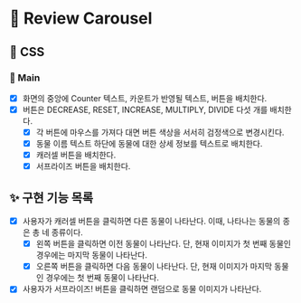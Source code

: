 # 🚀 Review Carousel

## 🎨 CSS

### 📌 Main

- [x] 화면의 중앙에 Counter 텍스트, 카운트가 반영될 텍스트, 버튼을 배치한다.
- [x] 버튼은 DECREASE, RESET, INCREASE, MULTIPLY, DIVIDE 다섯 개를 배치한다.
  - [x] 각 버튼에 마우스를 가져다 대면 버튼 색상을 서서히 검정색으로 변경시킨다.
  - [x] 동물 이름 텍스트 하단에 동물에 대한 상세 정보를 텍스트로 배치한다.
  - [x] 캐러셀 버튼을 배치한다.
  - [x] 서프라이즈 버튼을 배치한다.

## ✨ 구현 기능 목록

- [x] 사용자가 캐러셀 버튼을 클릭하면 다른 동물이 나타난다. 이때, 나타나는 동물의 종은 총 네 종류이다.
  - [x] 왼쪽 버튼을 클릭하면 이전 동물이 나타난다. 단, 현재 이미지가 첫 번째 동물인 경우에는 마지막 동물이 나타난다.
  - [x] 오른쪽 버튼을 클릭하면 다음 동물이 나타난다. 단, 현재 이미지가 마지막 동물인 경우에는 첫 번째 동물이 나타난다.
- [x] 사용자가 서프라이즈! 버튼을 클릭하면 랜덤으로 동물 이미지가 나타난다.
